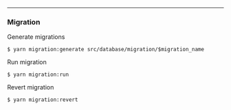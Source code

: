 --- 
### Migration


Generate migrations

`$ yarn migration:generate src/database/migration/$migration_name`

Run migration

`$ yarn migration:run`

Revert migration

`$ yarn migration:revert`
